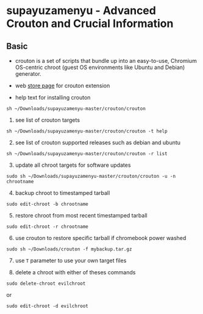 # supayuzamenyu - Advanced Crouton and Crucial Information

## Basic

* crouton is a set of scripts that bundle up into an easy-to-use, Chromium OS-centric chroot (guest OS environments like Ubuntu and Debian) generator.

* web [store page](https://goo.gl/OVQOEt) for crouton extension

* help text for installing crouton
```
sh ~/Downloads/supayuzamenyu-master/crouton/crouton
```

1. see list of crouton targets
```
sh ~/Downloads/supayuzamenyu-master/crouton/crouton -t help
```

2. see list of crouton supported releases such as debian and ubuntu
```
sh ~/Downloads/supayuzamenyu-master/crouton/crouton -r list
```

3. update all chroot targets for software updates
```
sudo sh ~/Downloads/supayuzamenyu-master/crouton/crouton -u -n chrootname
```

4. backup chroot to timestamped tarball
```
sudo edit-chroot -b chrootname
```

5. restore chroot from most recent timestamped tarball
```
sudo edit-chroot -r chrootname
```

6. use crouton to restore specific tarball if chromebook power washed
```
sudo sh ~/Downloads/crouton -f mybackup.tar.gz
```

7. use `T` parameter to use your own target files

8. delete a chroot with either of theses commands
```
sudo delete-chroot evilchroot
```
or
```
sudo edit-chroot -d evilchroot
```

